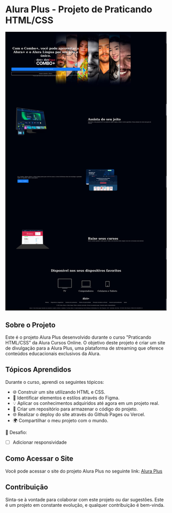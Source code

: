 # Alura Plus - Projeto de Praticando HTML/CSS

![Alura Mais](./img/screenshot.png)

## Sobre o Projeto

Este é o projeto Alura Plus desenvolvido durante o curso "Praticando HTML/CSS" da Alura Cursos Online. O objetivo deste projeto é criar um site de divulgação para a Alura Plus, uma plataforma de streaming que oferece conteúdos educacionais exclusivos da Alura.

## Tópicos Aprendidos

Durante o curso, aprendi os seguintes tópicos:

- 🌐 Construir um site utilizando HTML e CSS.
- 🎨 Identificar elementos e estilos através do Figma.
- 💡 Aplicar os conhecimentos adquiridos até agora em um projeto real.
- 📂 Criar um repositório para armazenar o código do projeto.
- 🌐 Realizar o deploy do site através do Github Pages ou Vercel.
- 🌍 Compartilhar o meu projeto com o mundo.

🎯 Desafio: 

- [ ] Adicionar responsividade

## Como Acessar o Site

Você pode acessar o site do projeto Alura Plus no seguinte link: [Alura Plus](https://aluraplus-eta-six-34.vercel.app/)

## Contribuição

Sinta-se à vontade para colaborar com este projeto ou dar sugestões. Este é um projeto em constante evolução, e qualquer contribuição é bem-vinda.


